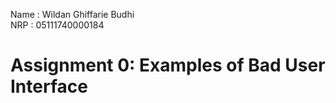 Name  : Wildan Ghiffarie Budhi <br>
NRP   : 05111740000184

# Assignment 0: Examples of Bad User Interface

